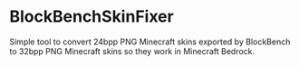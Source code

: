 # BlockBenchSkinFixer
Simple tool to convert 24bpp PNG Minecraft skins exported by BlockBench to 32bpp PNG Minecraft skins so they work in Minecraft Bedrock.

